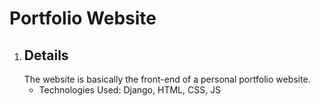 # Portfolio Website
<ol>
    <li><h2>Details</h2>
        The website is basically the front-end of a personal portfolio website.<br>
    <ul>
      <li>Technologies Used: Django, HTML, CSS, JS</li>
        </ul>
        </li>    
</ol>
